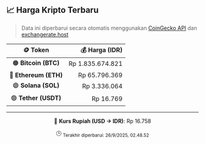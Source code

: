 

<!-- HARGA_KRIPTO -->
## 📈 Harga Kripto Terbaru

> Data ini diperbarui secara otomatis menggunakan [CoinGecko API](https://www.coingecko.com/) dan [exchangerate.host](https://exchangerate.host/)

<div align="center">

| 🪙 Token | 💰 Harga (IDR) |
|:------:|---------------:|
| 🟠 **Bitcoin (BTC)**   | Rp 1.835.674.821 |
| 🔵 **Ethereum (ETH)**  | Rp 65.796.369 |
| 🟣 **Solana (SOL)**    | Rp 3.336.064 |
| 🟢 **Tether (USDT)**   | Rp 16.769 |

---

💱 **Kurs Rupiah (USD → IDR)**: Rp 16.758

🕒 <sub>Terakhir diperbarui: 26/9/2025, 02.48.52</sub>

</div>
<!-- /HARGA_KRIPTO -->